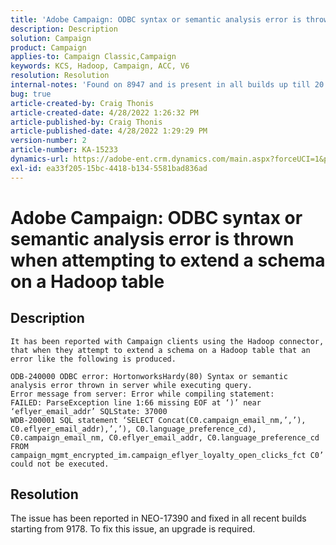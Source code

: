 ```yaml
---
title: 'Adobe Campaign: ODBC syntax or semantic analysis error is thrown when attempting to extend a schema on a Hadoop table'
description: Description
solution: Campaign
product: Campaign
applies-to: Campaign Classic,Campaign
keywords: KCS, Hadoop, Campaign, ACC, V6
resolution: Resolution
internal-notes: 'Found on 8947 and is present in all builds up till 20.2.  Internal Support ticket: TK178548'
bug: true
article-created-by: Craig Thonis
article-created-date: 4/28/2022 1:26:32 PM
article-published-by: Craig Thonis
article-published-date: 4/28/2022 1:29:29 PM
version-number: 2
article-number: KA-15233
dynamics-url: https://adobe-ent.crm.dynamics.com/main.aspx?forceUCI=1&pagetype=entityrecord&etn=knowledgearticle&id=63d54cd0-f6c6-ec11-a7b6-0022480a10ee
exl-id: ea33f205-15bc-4418-b134-5581bad836ad
---
```

# Adobe Campaign: ODBC syntax or semantic analysis error is thrown when attempting to extend a schema on a Hadoop table

## Description



```
It has been reported with Campaign clients using the Hadoop connector, that when they attempt to extend a schema on a Hadoop table that an error like the following is produced.

ODB-240000 ODBC error: HortonworksHardy(80) Syntax or semantic analysis error thrown in server while executing query.
Error message from server: Error while compiling statement:
FAILED: ParseException line 1:66 missing EOF at ‘)’ near ‘eflyer_email_addr’ SQLState: 37000
WDB-200001 SQL statement ‘SELECT Concat(C0.campaign_email_nm,’,’), C0.eflyer_email_addr),’,’), C0.language_preference_cd), C0.campaign_email_nm, C0.eflyer_email_addr, C0.language_preference_cd FROM campaign_mgmt_encrypted_im.campaign_eflyer_loyalty_open_clicks_fct C0’ could not be executed.
```



## Resolution


The issue has been reported in NEO-17390 and fixed in all recent builds starting from 9178. To fix this issue, an upgrade is required.

